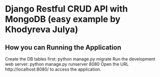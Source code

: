 # Django Restful CRUD API with MongoDB (easy example by Khodyreva Julya)


## How you can Running the Application

Create the DB tables first:
python manage.py migrate
Run the development web server:
python manage.py runserver 8080
Open the URL http://localhost:8080/ to access the application.